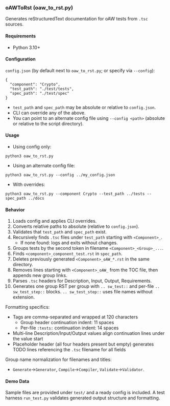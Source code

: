### oAWToRst (oaw_to_rst.py)

Generates reStructuredText documentation for oAW tests from `.tsc` sources.

#### Requirements
- Python 3.10+

#### Configuration
`config.json` (by default next to `oaw_to_rst.py`; or specify via `--config`):
```
{
  "component": "Crypto",
  "test_path": "./test/tests",
  "spec_path": "./test/spec"
}
```
- `test_path` and `spec_path` may be absolute or relative to `config.json`.
- CLI can override any of the above.
- You can point to an alternate config file using `--config <path>` (absolute
  or relative to the script directory).

#### Usage
- Using config only:
```
python3 oaw_to_rst.py
```
- Using an alternate config file:
```
python3 oaw_to_rst.py --config ../my_config.json
```
- With overrides:
```
python3 oaw_to_rst.py --component Crypto --test_path ../tests --spec_path ../docs
```

#### Behavior
1. Loads config and applies CLI overrides.
2. Converts relative paths to absolute (relative to `config.json`).
3. Validates that `test_path` and `spec_path` exist.
4. Recursively finds `.tsc` files under `test_path` starting with `<Component>_`.
   - If none found: logs and exits without changes.
5. Groups tests by the second token in filename `<Component>_<Group>_...`.
6. Finds `<component>_component_test.rst` in `spec_path`.
7. Deletes previously generated `<Component>_oAW_*.rst` in the same directory.
8. Removes lines starting with `<Component>_oAW_` from the TOC file, then appends new group links.
9. Parses `.tsc` headers for Description, Input, Output, Requirements.
10. Generates one group RST per group with `.. sw_test::` and per-file `.. sw_test_step::` blocks. `.. sw_test_step::` uses file names without extension.

Formatting specifics:
- Tags are comma-separated and wrapped at 120 characters
  - Group header continuation indent: 11 spaces
  - Per-file `:tests:` continuation indent: 14 spaces
- Multi-line Description/Input/Output values align continuation lines under the value start
- Placeholder header (all four headers present but empty) generates TODO lines referencing the `.tsc` filename for all fields

Group name normalization for filenames and titles:
- `Generate`→`Generator`, `Compile`→`Compiler`, `Validate`→`Validator`.

#### Demo Data
Sample files are provided under `test/` and a ready config is included. A test harness `run_test.py` validates generated output structure and formatting.

